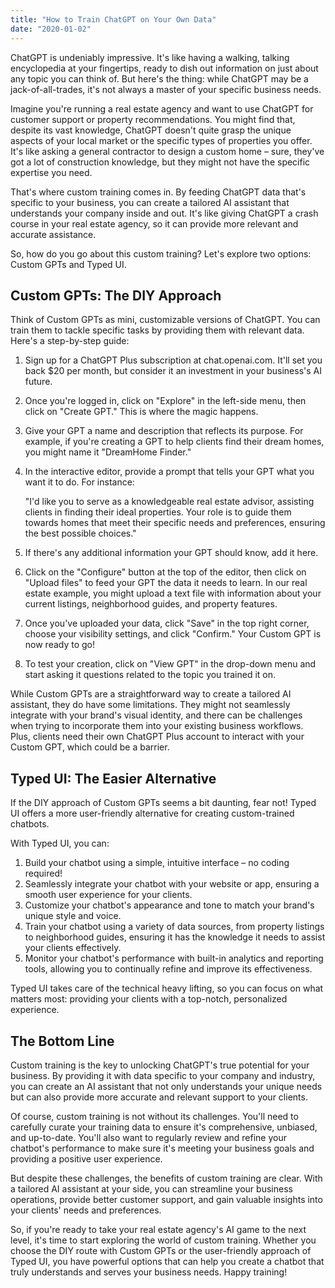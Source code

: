 ```yaml
---
title: "How to Train ChatGPT on Your Own Data"
date: "2020-01-02"
---
```


ChatGPT is undeniably impressive. It's like having a walking, talking encyclopedia at your fingertips, ready to dish out information on just about any topic you can think of. But here's the thing: while ChatGPT may be a jack-of-all-trades, it's not always a master of your specific business needs.

Imagine you're running a real estate agency and want to use ChatGPT for customer support or property recommendations. You might find that, despite its vast knowledge, ChatGPT doesn't quite grasp the unique aspects of your local market or the specific types of properties you offer. It's like asking a general contractor to design a custom home – sure, they've got a lot of construction knowledge, but they might not have the specific expertise you need.

That's where custom training comes in. By feeding ChatGPT data that's specific to your business, you can create a tailored AI assistant that understands your company inside and out. It's like giving ChatGPT a crash course in your real estate agency, so it can provide more relevant and accurate assistance.

So, how do you go about this custom training? Let's explore two options: Custom GPTs and Typed UI.

## Custom GPTs: The DIY Approach

Think of Custom GPTs as mini, customizable versions of ChatGPT. You can train them to tackle specific tasks by providing them with relevant data. Here's a step-by-step guide:

1. Sign up for a ChatGPT Plus subscription at chat.openai.com. It'll set you back $20 per month, but consider it an investment in your business's AI future.

2. Once you're logged in, click on "Explore" in the left-side menu, then click on "Create GPT." This is where the magic happens.

3. Give your GPT a name and description that reflects its purpose. For example, if you're creating a GPT to help clients find their dream homes, you might name it "DreamHome Finder."

4. In the interactive editor, provide a prompt that tells your GPT what you want it to do. For instance:

   "I'd like you to serve as a knowledgeable real estate advisor, assisting clients in finding their ideal properties. Your role is to guide them towards homes that meet their specific needs and preferences, ensuring the best possible choices."

5. If there's any additional information your GPT should know, add it here.

6. Click on the "Configure" button at the top of the editor, then click on "Upload files" to feed your GPT the data it needs to learn. In our real estate example, you might upload a text file with information about your current listings, neighborhood guides, and property features.

7. Once you've uploaded your data, click "Save" in the top right corner, choose your visibility settings, and click "Confirm." Your Custom GPT is now ready to go!

8. To test your creation, click on "View GPT" in the drop-down menu and start asking it questions related to the topic you trained it on.

While Custom GPTs are a straightforward way to create a tailored AI assistant, they do have some limitations. They might not seamlessly integrate with your brand's visual identity, and there can be challenges when trying to incorporate them into your existing business workflows. Plus, clients need their own ChatGPT Plus account to interact with your Custom GPT, which could be a barrier.

## Typed UI: The Easier Alternative

If the DIY approach of Custom GPTs seems a bit daunting, fear not! Typed UI offers a more user-friendly alternative for creating custom-trained chatbots.

With Typed UI, you can:

1. Build your chatbot using a simple, intuitive interface – no coding required!
2. Seamlessly integrate your chatbot with your website or app, ensuring a smooth user experience for your clients.
3. Customize your chatbot's appearance and tone to match your brand's unique style and voice.
4. Train your chatbot using a variety of data sources, from property listings to neighborhood guides, ensuring it has the knowledge it needs to assist your clients effectively.
5. Monitor your chatbot's performance with built-in analytics and reporting tools, allowing you to continually refine and improve its effectiveness.

Typed UI takes care of the technical heavy lifting, so you can focus on what matters most: providing your clients with a top-notch, personalized experience.

## The Bottom Line

Custom training is the key to unlocking ChatGPT's true potential for your business. By providing it with data specific to your company and industry, you can create an AI assistant that not only understands your unique needs but can also provide more accurate and relevant support to your clients.

Of course, custom training is not without its challenges. You'll need to carefully curate your training data to ensure it's comprehensive, unbiased, and up-to-date. You'll also want to regularly review and refine your chatbot's performance to make sure it's meeting your business goals and providing a positive user experience.

But despite these challenges, the benefits of custom training are clear. With a tailored AI assistant at your side, you can streamline your business operations, provide better customer support, and gain valuable insights into your clients' needs and preferences.

So, if you're ready to take your real estate agency's AI game to the next level, it's time to start exploring the world of custom training. Whether you choose the DIY route with Custom GPTs or the user-friendly approach of Typed UI, you have powerful options that can help you create a chatbot that truly understands and serves your business needs. Happy training!
